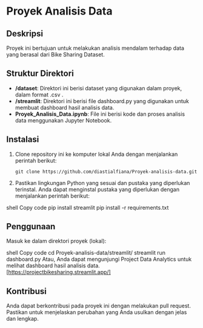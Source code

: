 # Proyek Analisis Data

## Deskripsi

Proyek ini bertujuan untuk melakukan analisis mendalam terhadap data yang berasal dari Bike Sharing Dataset.
## Struktur Direktori

- **/dataset**: Direktori ini berisi dataset yang digunakan dalam proyek, dalam format .csv .
- **/streamlit**: Direktori ini berisi file dashboard.py yang digunakan untuk membuat dashboard hasil analisis data.
- **Proyek_Analisis_Data.ipynb**: File ini berisi kode dan proses analisis data menggunakan Jupyter Notebook.

## Instalasi

1. Clone repository ini ke komputer lokal Anda dengan menjalankan perintah berikut:

   ```shell
   git clone https://github.com/diastialfiana/Proyek-analisis-data.git

2. Pastikan lingkungan Python yang sesuai dan pustaka yang diperlukan terinstal. Anda dapat menginstal pustaka yang diperlukan dengan menjalankan perintah berikut:

shell
Copy code
pip install streamlit
pip install -r requirements.txt

## Penggunaan

Masuk ke dalam direktori proyek (lokal):

shell
Copy code
cd Proyek-analisis-data/streamlit/
streamlit run dashboard.py
Atau, Anda dapat mengunjungi Project Data Analytics untuk melihat dashboard hasil analisis data. [https://projectbikesharing.streamlit.app/]

## Kontribusi
Anda dapat berkontribusi pada proyek ini dengan melakukan pull request. Pastikan untuk menjelaskan perubahan yang Anda usulkan dengan jelas dan lengkap.

